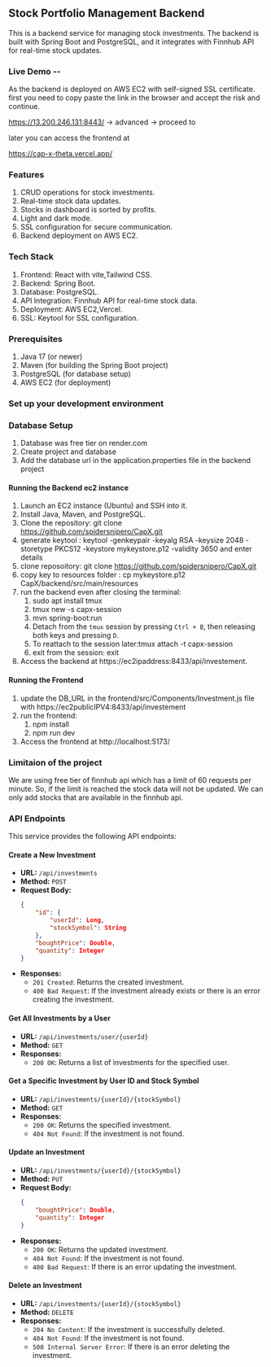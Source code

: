 ## Stock Portfolio Management Backend

This is a backend service for managing stock investments. The backend is built with Spring Boot and PostgreSQL, and it integrates with Finnhub API for real-time stock updates.

### Live Demo --

As the backend is deployed on AWS EC2 with self-signed SSL certificate.
first you need to copy paste the link in the browser and accept the risk and continue.

https://13.200.246.131:8443/ -> advanced -> proceed to

later you can access the frontend at

https://cap-x-theta.vercel.app/

### Features

1. CRUD operations for stock investments.
2. Real-time stock data updates.
3. Stocks in dashboard is sorted by profits.
4. Light and dark mode.
5. SSL configuration for secure communication.
6. Backend deployment on AWS EC2.

### Tech Stack

1. Frontend: React with vite,Tailwind CSS.
2. Backend: Spring Boot.
3. Database: PostgreSQL.
4. API Integration: Finnhub API for real-time stock data.
5. Deployment: AWS EC2,Vercel.
6. SSL: Keytool for SSL configuration.

### Prerequisites

1. Java 17 (or newer)
2. Maven (for building the Spring Boot project)
3. PostgreSQL (for database setup)
4. AWS EC2 (for deployment)

### Set up your development environment

### Database Setup

1. Database was free tier on render.com
2. Create project and database
3. Add the database url in the application.properties file in the backend project

#### Running the Backend ec2 instance

1. Launch an EC2 instance (Ubuntu) and SSH into it.
2. Install Java, Maven, and PostgreSQL.
3. Clone the repository:
   git clone https://github.com/spidersnipero/CapX.git
4. generate keytool :
   keytool -genkeypair -keyalg RSA -keysize 2048 -storetype PKCS12 -keystore mykeystore.p12 -validity 3650
   and enter details
5. clone reposoitory:
   git clone https://github.com/spidersnipero/CapX.git
6. copy key to resources folder :
   cp mykeystore.p12 CapX/backend/src/main/resources
7. run the backend even after closing the terminal:
   1. sudo apt install tmux
   2. tmux new -s capx-session
   3. mvn spring-boot:run
   4. Detach from the `tmux` session by pressing `Ctrl + B`, then releasing both keys and pressing `D`.
   5. To reattach to the session later:tmux attach -t capx-session
   6. exit from the session: exit
8. Access the backend at https://ec2ipaddress:8433/api/investement.

#### Running the Frontend

1. update the DB_URL in the frontend/src/Components/Investment.js file with https://ec2publicIPV4:8433/api/investement
2. run the frontend:
   1. npm install
   2. npm run dev
3. Access the frontend at http://localhost:5173/

### Limitaion of the project

We are using free tier of finnhub api which has a limit of 60 requests per minute.
So, if the limit is reached the stock data will not be updated.
We can only add stocks that are available in the finnhub api.

### API Endpoints

This service provides the following API endpoints:

#### Create a New Investment

- **URL:** `/api/investments`
- **Method:** `POST`
- **Request Body:**
  ```json
  {
      "id": {
          "userId": Long,
          "stockSymbol": String
      },
      "boughtPrice": Double,
      "quantity": Integer
  }
  ```
- **Responses:**
  - `201 Created`: Returns the created investment.
  - `400 Bad Request`: If the investment already exists or there is an error creating the investment.

#### Get All Investments by a User

- **URL:** `/api/investments/user/{userId}`
- **Method:** `GET`
- **Responses:**
  - `200 OK`: Returns a list of investments for the specified user.

#### Get a Specific Investment by User ID and Stock Symbol

- **URL:** `/api/investments/{userId}/{stockSymbol}`
- **Method:** `GET`
- **Responses:**
  - `200 OK`: Returns the specified investment.
  - `404 Not Found`: If the investment is not found.

#### Update an Investment

- **URL:** `/api/investments/{userId}/{stockSymbol}`
- **Method:** `PUT`
- **Request Body:**
  ```json
  {
      "boughtPrice": Double,
      "quantity": Integer
  }
  ```
- **Responses:**
  - `200 OK`: Returns the updated investment.
  - `404 Not Found`: If the investment is not found.
  - `400 Bad Request`: If there is an error updating the investment.

#### Delete an Investment

- **URL:** `/api/investments/{userId}/{stockSymbol}`
- **Method:** `DELETE`
- **Responses:**
  - `204 No Content`: If the investment is successfully deleted.
  - `404 Not Found`: If the investment is not found.
  - `500 Internal Server Error`: If there is an error deleting the investment.
